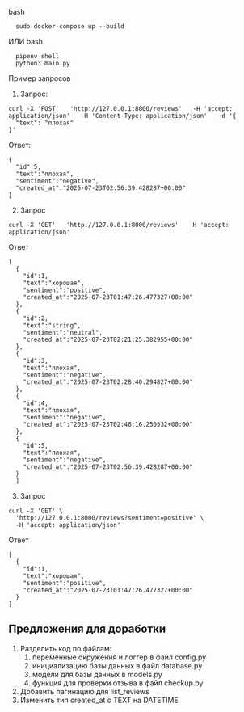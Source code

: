 bash
```shell
  sudo docker-compose up --build
```
ИЛИ
bash
```shell
  pipenv shell
  python3 main.py
```


Пример запросов
1) Запрос:
```
curl -X 'POST'   'http://127.0.0.1:8000/reviews'   -H 'accept: application/json'   -H 'Content-Type: application/json'   -d '{
  "text": "плохая"
}'
```
Ответ:
```
{ 
  "id":5,
  "text":"плохая",
  "sentiment":"negative",
  "created_at":"2025-07-23T02:56:39.428287+00:00"
}
```
2) Запрос
```
curl -X 'GET'   'http://127.0.0.1:8000/reviews'   -H 'accept: application/json'
```
Ответ
```
[
  {
    "id":1,
    "text":"хорошая",
    "sentiment":"positive",
    "created_at":"2025-07-23T01:47:26.477327+00:00"
  },
  {
    "id":2,
    "text":"string",
    "sentiment":"neutral",
    "created_at":"2025-07-23T02:21:25.382955+00:00"
  },
  {
    "id":3,
    "text":"плохая",
    "sentiment":"negative",
    "created_at":"2025-07-23T02:28:40.294827+00:00"
  },
  {
    "id":4,
    "text":"плохая",
    "sentiment":"negative",
    "created_at":"2025-07-23T02:46:16.250532+00:00"
  },
  {
    "id":5,
    "text":"плохая",
    "sentiment":"negative",
    "created_at":"2025-07-23T02:56:39.428287+00:00"
  }
  ]
```

3) Запрос
```
curl -X 'GET' \
  'http://127.0.0.1:8000/reviews?sentiment=positive' \
  -H 'accept: application/json'
```

Ответ

```
[
  {
    "id":1,
    "text":"хорошая",
    "sentiment":"positive",
    "created_at":"2025-07-23T01:47:26.477327+00:00"
  }
]
```

## Предложения для доработки
1) Разделить код по файлам:
   1) переменные окружения и логгер в файл config.py
   2) инициализацию базы данных в файл database.py
   3) модели для базы данных в models.py
   4) функция для проверки отзыва в файл checkup.py
2) Добавить пагинацию для list_reviews
3) Изменить тип created_at с TEXT на DATETIME